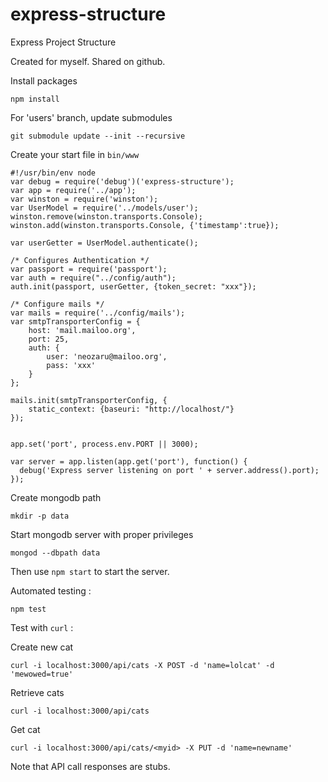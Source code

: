 express-structure
=================

Express Project Structure

Created for myself. Shared on github.

Install packages
```
npm install
```

For 'users' branch, update submodules
```
git submodule update --init --recursive
```

Create your start file in `bin/www`

```
#!/usr/bin/env node
var debug = require('debug')('express-structure');
var app = require('../app');
var winston = require('winston');
var UserModel = require('../models/user');
winston.remove(winston.transports.Console);
winston.add(winston.transports.Console, {'timestamp':true});

var userGetter = UserModel.authenticate();

/* Configures Authentication */
var passport = require('passport');
var auth = require("../config/auth");
auth.init(passport, userGetter, {token_secret: "xxx"});

/* Configure mails */
var mails = require('../config/mails');
var smtpTransporterConfig = {
	host: 'mail.mailoo.org',
    port: 25,
    auth: {
        user: 'neozaru@mailoo.org',
        pass: 'xxx'
    }
};

mails.init(smtpTransporterConfig, {
	static_context: {baseuri: "http://localhost/"}
});


app.set('port', process.env.PORT || 3000);

var server = app.listen(app.get('port'), function() {
  debug('Express server listening on port ' + server.address().port);
});
```


Create mongodb path
```
mkdir -p data
```

Start mongodb server with proper privileges
```
mongod --dbpath data
```


Then use `npm start` to start the server.

Automated testing :
```
npm test
```

Test with `curl` :

Create new cat
```
curl -i localhost:3000/api/cats -X POST -d 'name=lolcat' -d 'mewowed=true'
```

Retrieve cats
```
curl -i localhost:3000/api/cats
```

Get cat
```
curl -i localhost:3000/api/cats/<myid> -X PUT -d 'name=newname'
```

Note that API call responses are stubs.
